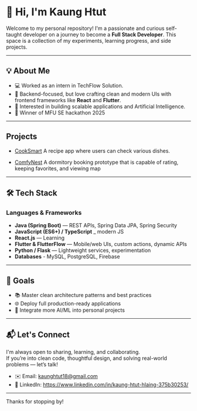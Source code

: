 # 👋 Hi, I'm Kaung Htut

Welcome to my personal repository! I'm a passionate and curious self-taught developer on a journey to become a **Full Stack Developer**. This space is a collection of my experiments, learning progress, and side projects.

---

## 💡 About Me

- 💻 Worked as an intern in TechFlow Solution.
- 🧰 Backend-focused, but love crafting clean and modern UIs with frontend frameworks like **React** and **Flutter**.
- 🧪 Interested in building scalable applications and Artificial Intelligence.
- 🥇 Winner of MFU SE hackathon 2025

---

## Projects

- [CookSmart](https://github.com/KaungHtut18/CookSmart) A recipe app where users can check various dishes.
  
- [ComfyNest](https://github.com/KaungHtut18/ComfyNest) A dormitory booking prototype that is capable of rating, keeping favorites, and viewing map
  
---

## 🛠️ Tech Stack

### Languages & Frameworks
- **Java (Spring Boot)** — REST APIs, Spring Data JPA, Spring Security
- **JavaScript (ES6+) / TypeScript** _ modern JS
- **React.js** — Learning
- **Flutter & FlutterFlow** — Mobile/web UIs, custom actions, dynamic APIs
- **Python / Flask** — Lightweight services, experimentation
- **Databases** - MySQL, PostgreSQL, Firebase

---


## 🎯 Goals

- 📚 Master clean architecture patterns and best practices
- 🌐 Deploy full production-ready applications
- 🤖 Integrate more AI/ML into personal projects

---

## 📬 Let's Connect

I'm always open to sharing, learning, and collaborating.  
If you’re into clean code, thoughtful design, and solving real-world problems — let’s talk!

- ✉️ Email: kaunghtut18@gmail.com
- 💼 LinkedIn: https://www.linkedin.com/in/kaung-htut-hlaing-375b30253/

---

Thanks for stopping by!  

